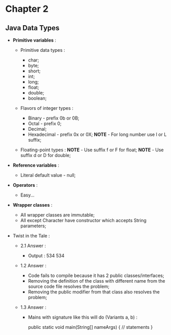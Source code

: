 # Chapter 2

## Java Data Types

* __Primitive variables__ :

    * Primitive data types : 
        * char;
        * byte;
        * short;
        * int;
        * long;
        * float;
        * double;
        * boolean;
        
    * Flavors of integer types : 
        * Binary - prefix 0b or 0B;
        * Octal - prefix 0;
        * Decimal;
        * Hexadecimal - prefix 0x or 0X;
        **NOTE** - For long number use l or L suffix;
        
    * Floating-point types :
        **NOTE** - Use suffix f or F for float;
        **NOTE** - Use suffix d or D for double;
        
* __Reference variables__ :

    * Literal default value - null;
    
* __Operators__ :

    * Easy...
    
* __Wrapper classes__ :

    * All wrapper classes are immutable;
    * All except Character have constructor which accepts String parameters;              
        
    
* Twist in the Tale : 

    * 2.1 Answer : 
        * Output : 534 534 
        
    * 1.2 Answer : 
        * Code fails to compile because it has 2 public classes/interfaces;
        * Removing the definition of the class with different name from the source code file resolves the problem;
        * Removing the public modifier from that class also resolves the problem;
      
    * 1.3 Answer : 
        * Mains with signature like this will do (Variants a, b) : 
            
            public static void main(String[] nameArgs) 
            {
                // statements
            } 
            
    